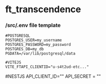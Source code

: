 # ft_transcendence

### /src/.env file template
```
#POSTGRESQL
POSTGRES_USER=my_username
POSTGRES_PASSWORD=my_password
POSTGRES_DB=my_db
PGDATA=/var/lib/postgresql/data

#VITEJS
VITE_FTAPI_CLIENTID="u-s4t2ud-etc..."
```

#NESTJS
API_CLIENT_ID="<UID>"
API_SECRET = "<SECRET>"